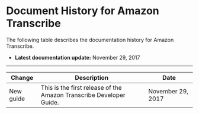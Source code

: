 # Document History for Amazon Transcribe<a name="doc-history"></a>

The following table describes the documentation history for Amazon Transcribe\.

+ **Latest documentation update:** November 29, 2017


****  

| Change | Description | Date | 
| --- | --- | --- | 
| New guide | This is the first release of the Amazon Transcribe Developer Guide\. | November 29, 2017 | 